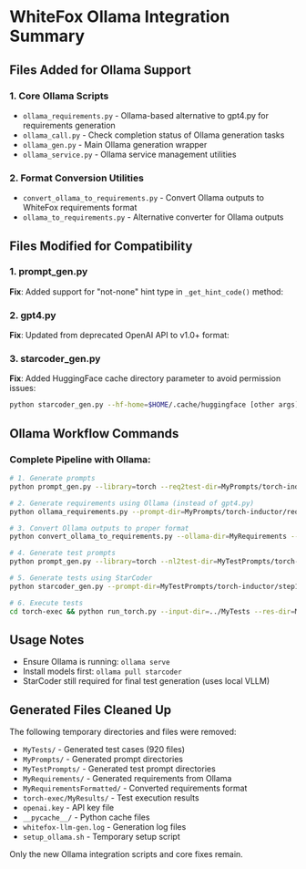# WhiteFox Ollama Integration Summary

## Files Added for Ollama Support

### 1. Core Ollama Scripts
- `ollama_requirements.py` - Ollama-based alternative to gpt4.py for requirements generation
- `ollama_call.py` - Check completion status of Ollama generation tasks  
- `ollama_gen.py` - Main Ollama generation wrapper
- `ollama_service.py` - Ollama service management utilities

### 2. Format Conversion Utilities
- `convert_ollama_to_requirements.py` - Convert Ollama outputs to WhiteFox requirements format
- `ollama_to_requirements.py` - Alternative converter for Ollama outputs

## Files Modified for Compatibility

### 1. prompt_gen.py
**Fix**: Added support for "not-none" hint type in `_get_hint_code()` method:

### 2. gpt4.py  
**Fix**: Updated from deprecated OpenAI API to v1.0+ format:


### 3. starcoder_gen.py
**Fix**: Added HuggingFace cache directory parameter to avoid permission issues:
```bash
python starcoder_gen.py --hf-home=$HOME/.cache/huggingface [other args]
```

## Ollama Workflow Commands

### Complete Pipeline with Ollama:
```bash
# 1. Generate prompts 
python prompt_gen.py --library=torch --req2test-dir=MyPrompts/torch-inductor/req2test --src2nl-dir=MyPrompts/torch-inductor/src2nl

# 2. Generate requirements using Ollama (instead of gpt4.py)
python ollama_requirements.py --prompt-dir=MyPrompts/torch-inductor/req2test --output-dir=MyRequirements --model=deepseek-coder:6.7b

# 3. Convert Ollama outputs to proper format
python convert_ollama_to_requirements.py --ollama-dir=MyRequirements --requirements-dir=MyRequirementsFormatted

# 4. Generate test prompts 
python prompt_gen.py --library=torch --nl2test-dir=MyTestPrompts/torch-inductor/step1-prompt --requirements-dir=MyRequirementsFormatted

# 5. Generate tests using StarCoder
python starcoder_gen.py --prompt-dir=MyTestPrompts/torch-inductor/step1-prompt --output-dir=MyTests --num=10 --hf-home=$HOME/.cache/huggingface

# 6. Execute tests
cd torch-exec && python run_torch.py --input-dir=../MyTests --res-dir=MyResults
```

## Usage Notes

- Ensure Ollama is running: `ollama serve`
- Install models first: `ollama pull starcoder`
- StarCoder still required for final test generation (uses local VLLM)

## Generated Files Cleaned Up

The following temporary directories and files were removed:
- `MyTests/` - Generated test cases (920 files)
- `MyPrompts/` - Generated prompt directories
- `MyTestPrompts/` - Generated test prompt directories  
- `MyRequirements/` - Generated requirements from Ollama
- `MyRequirementsFormatted/` - Converted requirements format
- `torch-exec/MyResults/` - Test execution results
- `openai.key` - API key file
- `__pycache__/` - Python cache files
- `whitefox-llm-gen.log` - Generation log files
- `setup_ollama.sh` - Temporary setup script

Only the new Ollama integration scripts and core fixes remain.
